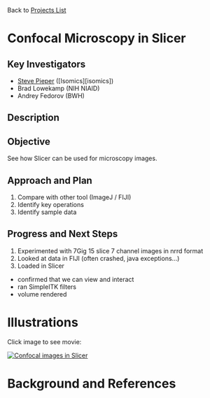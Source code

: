 Back to [Projects List](../../README.md#ProjectsList)

# Confocal Microscopy in Slicer

## Key Investigators

- [Steve Pieper][steve] ([Isomics][isomics])
- Brad Lowekamp (NIH NIAID)
- Andrey Fedorov (BWH)

## Description

## Objective

See how Slicer can be used for microscopy images.

## Approach and Plan

<!-- Describe here HOW you would like to achieve the objectives stated above. -->

1. Compare with other tool (ImageJ / FIJI)
2. Identify key operations
3. Identify sample data

## Progress and Next Steps

<!-- Update this section as you make progress, describing of what you have ACTUALLY DONE. If there are specific steps that you could not complete then you can describe them here, too. -->

1. Experimented with 7Gig 15 slice 7 channel images in nrrd format
2. Looked at data in FIJI (often crashed, java exceptions...)
3. Loaded in Slicer
  * confirmed that we can view and interact
  * ran SimpleITK filters
  * volume rendered

# Illustrations

Click image to see movie:

[![Confocal images in Slicer](https://img.youtube.com/vi/JJJVzvVtwtw/0.jpg)](https://youtu.be/JJJVzvVtwtw "Confocal volume rendering")


# Background and References

<!-- If you developed any software, include link to the source code repository. If possible, also add links to sample data, and to any relevant publications. -->

<!--
    Links
-->

[steve]: https://github.com/pieper
